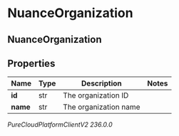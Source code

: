 # NuanceOrganization

## NuanceOrganization

## Properties

|Name | Type | Description | Notes|
|------------ | ------------- | ------------- | -------------|
| **id** | str | The organization ID | |
| **name** | str | The organization name | |



_PureCloudPlatformClientV2 236.0.0_
